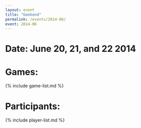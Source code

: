 ```yaml
---
layout: event
title: "Geekend"
permalink: /events/2014-06/
event: 2014-06
---
```


# Date: June 20, 21, and 22 2014

# Games:
{% include game-list.md %}

# Participants:
{% include player-list.md %}
